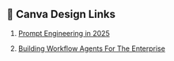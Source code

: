 ## 🎨 Canva Design Links

1. [Prompt Engineering in 2025](https://www.canva.com/design/DAG1bSuM4kU/fbzl0OT2_JlejNQK03esKQ/view?utm_content=DAG1bSuM4kU&utm_campaign=designshare&utm_medium=link2&utm_source=uniquelinks&utlId=he485ec526d)

2. [Building Workflow Agents For The Enterprise](https://www.canva.com/design/DAG1bf6YNpE/lAMZmuk6IxQux5mFe7c9ww/view?utm_content=DAG1bf6YNpE&utm_campaign=designshare&utm_medium=link2&utm_source=uniquelinks&utlId=h4ca12cd598)
